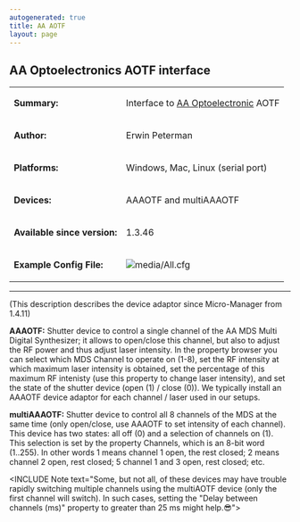 ```yaml
---
autogenerated: true
title: AA AOTF
layout: page
---
```


## AA Optoelectronics AOTF interface

<table cellspacing=3>

<tr>

<td markdown="1">

**Summary:**

</td>

<td markdown="1" valign="top">

Interface to [AA Optoelectronic](http://opto.braggcell.com/) AOTF

</td>

</tr>

<tr>

<td markdown="1">

**Author:**

</td>

<td markdown="1">

Erwin Peterman

</td>

</tr>

<tr>

<td markdown="1">

**Platforms:**

</td>

<td markdown="1">

Windows, Mac, Linux (serial port)

</td>

</tr>

<tr>

<td markdown="1">

**Devices:**

</td>

<td markdown="1">

AAAOTF and multiAAAOTF

</td>

</tr>

<tr>

<td markdown="1">

**Available since version:**

</td>

<td markdown="1">

1.3.46

</td>

</tr>

<tr>

<td markdown="1">

**Example Config File:**

</td>

<td markdown="1">

![media/All.cfg](media/All.cfg "media/All.cfg")

</td>

</tr>

</table>

-----

(This description describes the device adaptor since Micro-Manager from
1.4.11)

**AAAOTF:** Shutter device to control a single channel of the AA MDS
Multi Digital Synthesizer; it allows to open/close this channel, but
also to adjust the RF power and thus adjust laser intensity. In the
property browser you can select which MDS Channel to operate on (1-8),
set the RF intensity at which maximum laser intensity is obtained, set
the percentage of this maximum RF intenisty (use this property to change
laser intensity), and set the state of the shutter device (open (1) /
close (0)). We typically install an AAAOTF device adaptor for each
channel / laser used in our setups.

**multiAAAOTF:** Shutter device to control all 8 channels of the MDS at
the same time (only open/close, use AAAOTF to set intensity of each
channel). This device has two states: all off (0) and a selection of
channels on (1). This selection is set by the property Channels, which
is an 8-bit word (1..255). In other words 1 means channel 1 open, the
rest closed; 2 means channel 2 open, rest closed; 5 channel 1 and 3
open, rest closed; etc.

\<INCLUDE Note text="Some, but not all, of these devices may have
trouble rapidly switching multiple channels using the multiAOTF device
(only the first channel will switch). In such cases, setting the "Delay
between channels (ms)" property to greater than 25 ms might help.😎"\>
